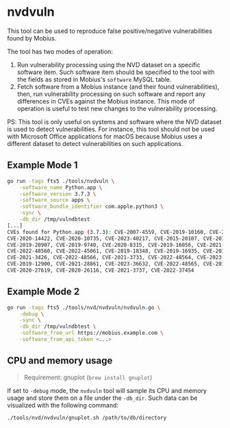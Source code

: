 # nvdvuln

This tool can be used to reproduce false positive/negative vulnerabilities found by Mobius.

The tool has two modes of operation:

1. Run vulnerability processing using the NVD dataset on a specific software item. Such software item should be specified to the tool with the fields as stored in Mobius's `software` MySQL table.
2. Fetch software from a Mobius instance (and their found vulnerabilities), then, run vulnerability processing on such software and report any differences in CVEs against the Mobius instance. This mode of operation is useful to test new changes to the vulnerability processing.

PS: This tool is only useful on systems and software where the NVD dataset is used to detect vulnerabilities. For instance, this tool should not be used with Microsoft Office applications for macOS because Mobius uses a different dataset to detect vulnerabilities on such applications.

## Example Mode 1

```sh
go run -tags fts5 ./tools/nvdvuln \
    -software_name Python.app \
    -software_version 3.7.3 \
    -software_source apps \
    -software_bundle_identifier com.apple.python3 \
    -sync \
    -db_dir /tmp/vulndbtest
[...]
CVEs found for Python.app (3.7.3): CVE-2007-4559, CVE-2019-10160, CVE-2019-15903, CVE-2022-0391,
CVE-2020-14422, CVE-2020-10735, CVE-2023-40217, CVE-2015-20107, CVE-2016-3189, CVE-2018-25032,
CVE-2019-20907, CVE-2019-9740, CVE-2020-8315, CVE-2019-16056, CVE-2021-3177, CVE-2021-23336,
CVE-2022-48560, CVE-2022-45061, CVE-2019-18348, CVE-2019-16935, CVE-2019-9947, CVE-2021-4189,
CVE-2021-3426, CVE-2022-48566, CVE-2021-3733, CVE-2022-48564, CVE-2023-24329, CVE-2023-27043,
CVE-2019-12900, CVE-2021-28861, CVE-2023-36632, CVE-2022-48565, CVE-2019-9948, CVE-2020-8492,
CVE-2020-27619, CVE-2020-26116, CVE-2021-3737, CVE-2022-37454
```

## Example Mode 2

```sh
go run -tags fts5 ./tools/nvd/nvdvuln/nvdvuln.go \
    -debug \
    -sync \
    -db_dir /tmp/vulndbtest \
    -software_from_url https://mobius.example.com \
    -software_from_api_token <...>
```

## CPU and memory usage

> Requirement: gnuplot (`brew install gnuplot`)

If set to `-debug` mode, the `nvdvuln` tool will sample its CPU and memory usage and store them on a file under the `-db_dir`.
Such data can be visualized with the following command:

```sh
./tools/nvd/nvdvuln/gnuplot.sh /path/to/db/directory
```
